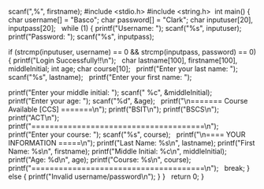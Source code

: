scanf(",%", firstname);
 #include <stdio.h>
#include <string.h> 
int main() {
char username[] = "Basco";
char password[] = "Clark";
char inputuser[20], inputpass[20];
 
while (1) {
printf("Username: ");
scanf("%s", inputuser);
printf("Password: ");
scanf("%s", inputpass);
 

if (strcmp(inputuser, username) == 0 && strcmp(inputpass, password) == 0) {
printf("Login Successfully!!\n");
 
char lastname[100], firstname[100], middleInitial;
int age;
char course[10];
 
printf("Enter your last name: ");
scanf("%s", lastname);
 
printf("Enter your first name: ");

printf("Enter your middle initial: ");
scanf(" %c", &middleInitial);
 
printf("Enter your age: ");
scanf("%d", &age);
 
printf("\n======= Course Available [CCS] =======\n");
printf("BSIT\n");
printf("BSCS\n");
printf("ACT\n");
printf("======================================\n");
printf("Enter your course: ");
scanf("%s", course);
 
printf("\n==== YOUR INFORMATION =====\n");
printf("Last Name: %s\n", lastname);
printf("First Name: %s\n", firstname);
printf("Middle Initial: %c\n", middleInitial);
printf("Age: %d\n", age);
printf("Course: %s\n", course);
printf("======================================\n");
 
break;
} else {
printf("Invalid username/password\n");
}
}
 
return 0;
}
